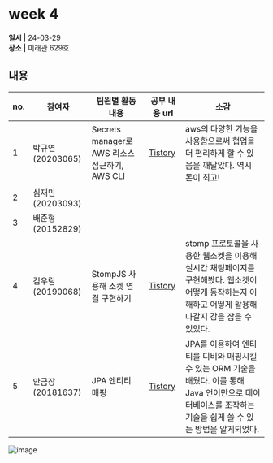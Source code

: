 # week 4
**일시 |** 24-03-29   
**장소 |** 미래관 629호

## 내용

|no.  |참여자          |팀원별 활동 내용|공부 내용 url|소감|
|--------|--------------|----------------------------------|--------------------|--|
|1       |박규연(20203065)|Secrets manager로 AWS 리소스 접근하기, AWS CLI|[Tistory](https://noooey.tistory.com/80)|aws의 다양한 기능을 사용함으로써 협업을 더 편리하게 할 수 있음을 깨달았다. 역시 돈이 최고!
|2       |심재민(20203093)||[]()|
|3       |배준형(20152829)||[]()|
|4       |김우림(20190068)|StompJS 사용해 소켓 연결 구현하기|[Tistory](https://kwoooo.tistory.com/11)|stomp 프로토콜을 사용한 웹소켓을 이용해 실시간 채팅페이지를 구현해봤다. 웹소켓이 어떻게 동작하는지 이해하고 어떻게 활용해나갈지 감을 잡을 수 있었다.
|5       |안금장(20181637)|JPA 엔티티 매핑|[Tistory](https://koomchang.tistory.com/32)|JPA를 이용하여 엔티티를 디비와 매핑시킬 수 있는 ORM 기술을 배웠다. 이를 통해 Java 언어만으로 데이터베이스를 조작하는 기술을 쉽게 쓸 수 있는 방법을 알게되었다.

![image]()

